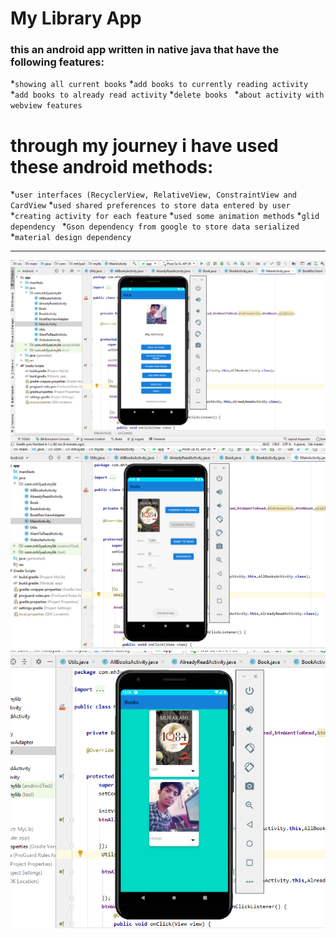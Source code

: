 # My Library App 
### this an android app written in native java that have the following features:
  *`showing all current books`
  *`add books to currently reading activity`
  *`add books to already read activity`
  *`delete books `
  *`about activity with webview features`
# through my journey i have used these android methods:
  *`user interfaces (RecyclerView, RelativeView, ConstraintView and CardView`
  *`used shared preferences to store data entered by user`
  *`creating activity for each feature`
  *`used some animation methods`
  *`glid dependency `
  *`Gson dependency from google to store data serialized `
  *`material design dependency`

---

![alt text](1.png "static page")
![alt text](2.png "static page")
![alt text](3.png "static page")
